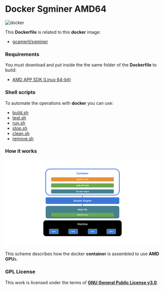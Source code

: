 # **Docker Sgminer AMD64**

![docker](https://blog.docker.com/media/2015/09/animals-august2015.png)

This **Dockerfile** is related to this **docker** image:

+ [gcamerli/sgminer](https://hub.docker.com/r/gcamerli/sgminer/)

### **Requirements**

You must download and put inside the the same folder of the **Dockerfile** to build:

+ [AMD APP SDK (Linux 64-bit)](http://developer.amd.com/amd-accelerated-parallel-processing-app-sdk/)

### **Shell scripts**

To automate the operations with **docker** you can use:

+ [build.sh](script/build.sh)
+ [test.sh](script/test.sh)
+ [run.sh](script/run.sh)
+ [stop.sh](script/stop.sh)
+ [clean.sh](script/clean.sh)
+ [remove.sh](script/remove.sh)

### **How it works**

![sgminer_container](img/docker_sgminer.png)

This scheme describes how the docker **container** is assembled to use **AMD GPU**s.

### **GPL License**

This work is licensed under the terms of **[GNU General Public License v3.0](https://www.gnu.org/licenses/gpl.html)**.
